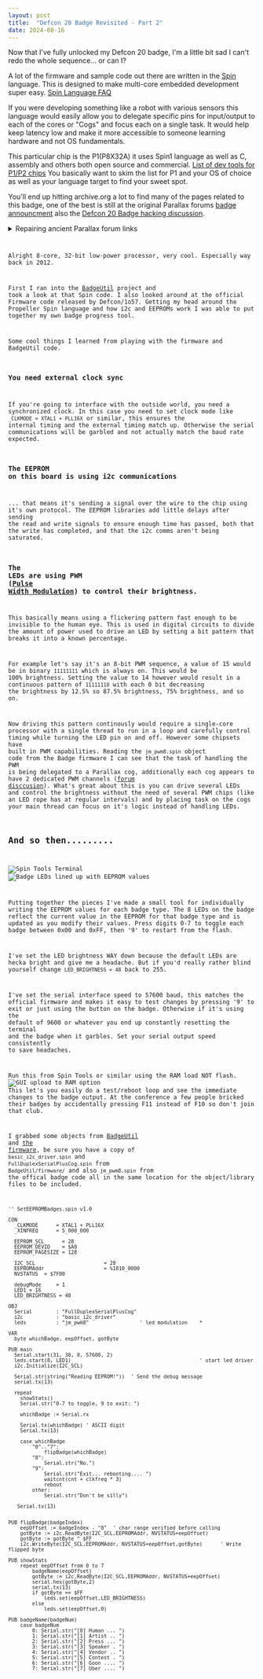 ```yaml
---
layout: post
title:  "Defcon 20 Badge Revisited - Part 2"
date: 2024-08-16
---
```


Now that I've fully unlocked my Defcon 20 badge, I'm a little bit sad I can't redo the whole sequence... or can I?

A lot of the firmware and sample code out there are written in the [Spin](https://www.parallax.com/package/propeller-manual/) language. This is designed to make multi-core embedded development super easy. [Spin Language FAQ](https://www.parallax.com/propeller/qna/Content/QnaTopics/QnaSpin.htm)

If you were developing something like a robot with various sensors this language would easily allow you to delegate specific pins for input/output to each of the cores or "Cogs" and focus each on a single task. It would help keep latency low and make it more accessible to someone learning hardware and not OS fundamentals. 

This particular chip is the P1(P8X32A) it uses Spin1 language as well as C, assembly and others both open source and commercial. [List of dev tools for P1/P2 chips](https://www.parallax.com/propeller-2/programming-tools/) You basically want to skim the list for P1 and your OS of choice as well as your language target to find your sweet spot. 

You'll end up hitting archive.org a lot to find many of the pages related to this badge, one of the best is still at the original Parallax forums [badge announcment](https://forums.parallax.com/discussion/141494/article-parallax-propeller-on-def-con-20-badge-start-here) also the  [Defcon 20 Badge hacking discussion](https://forums.parallax.com/discussion/141567/How-did-you-hack-your-DEF-CON-20-Badge).

<details>
<summary>Repairing ancient Parallax forum links</summary>
The Parallax discussion form had a redesign at some point so here's how to re-work the URL and find the new location:

Example:
<code>https://forums.parallax.com/showthread.php?141494-Article-Parallax-Propeller-on-DEF-CON-20-Badge-Start-Here!</code>
Replace "showthread.php?" with a "discussion/" then the dash after the article number should also be a "/" resulting in:
<code>https://forums.parallax.com/discussion/141494/Article-Parallax-Propeller-on-DEF-CON-20-Badge-Start-Here</code>


Same for the hacking discussion:
<code>https://forums.parallax.com/showthread.php/141567-How-did-you-hack-your-DEF-CON-20-Badge</code>
Becomes:
<code>https://forums.parallax.com/discussion/141567/How-did-you-hack-your-DEF-CON-20-Badge</code>

That way you won't have to deal with broken links in the internet archive.</details>

Alright 8-core, 32-bit low-power processor, very cool. Especially way back in 2012.  

First I ran into the [BadgeUtil](https://gist.github.com/indrora/3190747) project and took a look at that Spin code. I also looked around at the official Firmware code released by Defcon/1o57. Getting my head around the Propeller Spin language and how i2c and EEPROMs work I was able to put together my own badge progress tool. 

Some cool things I learned from playing with the firmware and BadgeUtil code. 
### You need external clock sync
If you're going to interface with the outside world, you need a synchronized clock. In this case you need to set clock mode like <code>_CLKMODE      = XTAL1 + PLL16X</code> or similar, this ensures the internal timing and the external timing match up.  Otherwise the serial communications will be garbled and not actually match the baud rate expected.
### The EEPROM on this board is using i2c communications
... that means it's sending a signal over the wire to the chip using it's own protocol. The EEPROM libraries add little delays after sending the read and write signals to ensure enough time has passed, both that the write has completed, and that the i2c comms aren't being saturated.
### The LEDs are using PWM (<a href="https://en.wikipedia.org/wiki/Pulse-width_modulation#Power_delivery">Pulse Width Modulation</a>) to control their brightness.
This basically means using a flickering pattern fast enough to be invisible to the human eye. This is used in digital circuits to divide the amount of power used to drive an LED by setting a bit pattern that breaks it into a known percentage.

For example let's say it's an 8-bit PWM sequence, a value of 15 would be in binary `11111111` which is always on. This would be 100% brightness. Setting the value to 14 however would result in a continuous pattern of `11111110` with each 0 bit decreasing the brightness by 12.5% so 87.5% brightness, 75% brightness, and so on. 

Now driving this pattern continously would require a single-core processor with a single thread to run in a loop and carefully control timing while turning the LED pin on and off. However some chipsets have built in PWM capabilities. Reading the `jm_pwm8.spin` object code from the Badge firmware I can see that the task of handling the PWM is being delegated to a Parallax cog, additionally each cog appears to have 2 dedicated PWM channels ([forum disccusion](https://forums.parallax.com/discussion/175192/controlling-rgb-leds-with-pwm-in-spin)). What's great about this is you can drive several LEDs and control the brightness without the need of several PWM chips (like an LED rope has at regular intervals) and by placing task on the cogs your main thread can focus on it's logic instead of handling LEDs.

## And so then.........

![Spin Tools Terminal](/images/spintoolsterm.jpg)
![Badge LEDs lined up with EEPROM values](/images/eeprom_and_badge_leds.png)

Putting together the pieces I've made a small tool for individually writing the EEPROM values for each badge type. The 8 LEDs on the badge reflect the current value in the EEPROM for that badge type and is updated as you modify their values. Press digits 0-7 to toggle each badge between 0x00 and 0xFF, then '9' to restart from the flash. 

I've set the LED brightness WAY down because the default LEDs are hecka bright and give me a headache.  But if you'd really rather blind yourself change `LED_BRIGHTNESS = 48` back to 255. 

I've set the serial interface speed to 57600 baud, this matches the official firmware and makes it easy to test changes by pressing '9' to exit or just using the button on the badge. Otherwise if it's using the default of 9600 or whatever you end up constantly resetting the terminal and the badge when it garbles. Set your serial output speed consistently to save headaches.

Run this from Spin Tools or similar using the RAM load NOT flash. 
![GUI upload to RAM option](/images/ram_to_terminal.jpg) This let's you easily do a test/reboot loop and see the immediate changes to the badge output. At the conference a few people bricked their badges by accidentally pressing F11 instead of F10 so don't join that club. 

I grabbed some objects from [BadgeUtil](https://gist.github.com/indrora/3190747#file-badgeutil-zip) and [the firmware](https://forums.parallax.com/discussion/141494/Article-Parallax-Propeller-on-DEF-CON-20-Badge-Start-Here#Discussion_141494), be sure you have a copy of `basic_i2c_driver.spin` and `FullDuplexSerialPlusCog.spin` from `BadgeUtil/firmware/` and also `jm_pwm8.spin` from the offical badge code all in the same location for the object/library files to be included. 

```
'' SetEEPROMBadges.spin v1.0

CON
  _CLKMODE      = XTAL1 + PLL16X
  _XINFREQ      = 5_000_000

  EEPROM_SCL      = 28
  EEPROM_DEVID    = $A0
  EEPROM_PAGESIZE = 128

  I2C_SCL                       = 28
  EEPROMAddr                    = %1010_0000
  NVSTATUS  = $7F00

  debugMode     = 1
  LED1 = 16
  LED_BRIGHTNESS = 48

OBJ
  Serial        : "FullDuplexSerialPlusCog"
  i2c           : "basic_i2c_driver"
  leds          : "jm_pwm8"                 ' led modulation    *

VAR
  byte whichBadge, eepOffset, gotByte

PUB main
  Serial.start(31, 30, 0, 57600, 2)
  leds.start(8, LED1)                                           ' start led driver
  i2c.Initialize(I2C_SCL)

  Serial.str(string("Reading EEPROM!"))  ' Send the debug message
  serial.tx(13)

  repeat
    showStats()
    Serial.str("0-7 to toggle, 9 to exit: ")

    whichBadge := Serial.rx

    Serial.tx(whichBadge) ' ASCII digit
    Serial.tx(13)

    case whichBadge
        "0".."7":
            flipBadge(whichBadge)
        "8":
            Serial.str("No.")
        "9":
            Serial.str("Exit... rebooting.... ")
            waitcnt(cnt + clkfreq * 3)
            reboot
        other:
            Serial.str("Don't be silly")

   Serial.tx(13)


PUB flipBadge(badgeIndex)
    eepOffset := badgeIndex - "0"  ' char range verified before calling
    gotByte := i2c.ReadByte(I2C_SCL,EEPROMAddr, NVSTATUS+eepOffset)
    gotByte := gotByte ^ $FF
    i2c.WriteByte(I2C_SCL,EEPROMAddr, NVSTATUS+eepOffset,gotByte)      ' Write flipped byte

PUB showStats
    repeat eepOffset from 0 to 7
        badgeName(eepOffset)
        gotByte := i2c.ReadByte(I2C_SCL,EEPROMAddr, NVSTATUS+eepOffset)
        serial.hex(gotByte,2)
        serial.tx(13)
        if gotByte == $FF
            leds.set(eepOffset,LED_BRIGHTNESS)
        else
            leds.set(eepOffset,0)

PUB badgeName(badgeNum)
    case badgeNum
        0: Serial.str("[0] Human ... ")
        1: Serial.str("[1] Artist .. ")
        2: Serial.str("[2] Press ... ")
        3: Serial.str("[3] Speaker . ")
        4: Serial.str("[4] Vendor .. ")
        5: Serial.str("[5] Contest . ")
        6: Serial.str("[6] Goon .... ")
        7: Serial.str("[7] Uber .... ")
```